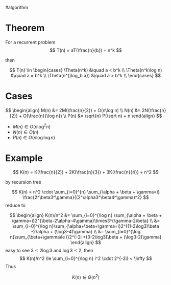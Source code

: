 #algorithm 


# Theorem

For a recurrent problem
$$
	T(n) = aT(\frac{n}{b}) + n^k
$$

then

$$
T(n) \in
\begin{cases}
	\Theta(n^k) &\quad a < b^k	\\
	\Theta(n^k\log n) &\quad a = b^k	\\
	\Theta(n^{\log_b a}) &\quad a > b^k	\\
\end{cases}
$$


# Cases

$$
\begin{align}
M(n) &= 2M(\frac{n}{2}) + O(n\log n) \\
N(n) &= 2N(\frac{n}{2}) + O(\frac{n}{\log n}) \\
P(n) &= \sqrt{n} P(\sqrt n) + n
\end{align}
$$

- $M(n) \in O(n\log ^2 n)$
- $N(n) \in O(n)$
- $P(n) \in O(n\log\log n)$



# Example

$$
K(n) = K(\frac{n}{2}) + 2K(\frac{n}{3}) + 3K(\frac{n}{4}) + n^2
$$

by recursion tree

$$
K(n) = n^2 \cdot \sum_{i=0}^{n} \sum_{\alpha + \beta + \gamma=i} \frac{2^\beta3^\gamma}{(2^\alpha3^\beta4^\gamma)^2}
$$
reduce to 

$$
\begin{align}
K(n)/n^2 &=  \sum_{i=0}^{\log n} \sum_{\alpha + \beta + \gamma=i}2^{\beta-2\alpha-4\gamma}\times3^{\gamma-2\beta} \\
&= \sum_{i=0}^{\log n}\sum_{\alpha+\beta+\gamma=i}2^{(1-2\log3)\beta -2\alpha + (\log3-4)\gamma} \\
&= \sum_{i=0}^{\log n}\sum_{\beta+\gamma\le i}2^{-2i +(3-2\log3)\beta  + (\log3-2)\gamma}
\end{align}
$$
easy to see $3<2\log3$ and $\log3<2$, then
$$
K(n)/n^2 \le \sum_{i=0}^{\log n} i^2 \cdot 2^{-2i} < \infty
$$
Thus

$$
K(n) \in \Theta(n^2)
$$




